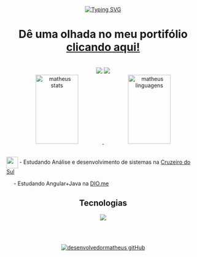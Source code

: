 <div align="center">
  
  <a href="https://git.io/typing-svg"><img src="https://readme-typing-svg.demolab.com?font=&size=70&duration=3000&pause=1000&color=FF0000&center=true&vCenter=true&multiline=true&width=900&height=200&lines=Bem+vindo!;Desenvolvedor+Front-End" alt="Typing SVG" /></a>
  
  <h1>Dê uma olhada no meu portifólio <a href="https://desenvolvedormatheus.github.io/Portifolio/" target="_blank">clicando aqui!</a></h1>
</div>

<br />
<div align="center">
    <a href="mailto:desenvolvedormatheus.dev@gmail.com" target="_blank"><img src="https://img.shields.io/badge/Gmail-1C1C1C?style=for-the-badge&logo=gmail&logoColor=ff0000"></a>
    <a href="https://www.linkedin.com/in/matheus-souza-460868228/"><img src="https://img.shields.io/badge/LinkedIn-1C1C1C?style=for-the-badge&logo=linkedin&logoColor=ff0000"></a>
</div>

<div align="center">
    <a href="https://github.com/desenvolvedormatheus/desenvolvedormatheus.git"><img alt="matheus stats" height="180em" width="47%" src="https://github-readme-stats.vercel.app/api?username=desenvolvedormatheus&show_icons=true&count_private=true&title_color=ff0000&hide_border=true&bg_color=000000" />
  </a>
    <a href="https://github.com/desenvolvedormatheus/desenvolvedormatheus.git"><img alt="matheus linguagens" height="180em" width="47%" src="https://github-readme-stats.vercel.app/api/top-langs/?username=desenvolvedormatheus&langs_count=8&count_private=true&layout=compact&title_color=ff0000&hide_border=true&bg_color=000000" />
  </a>
    <br/>
</div>
<br>
<div align-items="left">
  <p><img align="center" width="30px" height="30px" src="https://user-images.githubusercontent.com/80858391/211166786-52a42558-6dc3-4cc5-a163-3db5bb65d903.png">
    - Estudando Análise e desenvolvimento de sistemas na <a href="https://www.cruzeirodosul.edu.br">Cruzeiro do Sul</a></p>
  
  <p><img align="center" height="15px" src="https://lp.dio.me/wp-content/uploads/2023/03/LOGO-DIO-COLOR.png">
    - Estudando Angular+Java na <a href="https://www.dio.me">DIO.me</a></p>
</div>

<h2 align="center">Tecnologias</h2>
<div align="center">
    <img src="https://skillicons.dev/icons?i=html,css,js,angular,java,php,py,git,github,vscode">
</div>  

<br><br>
<div align="center">
    <a href="https://git.io/streak-stats">
    <img alt="desenvolvedormatheus gitHub" src="https://streak-stats.demolab.com?user=desenvolvedormatheus&hide_border=true&locale=pt_BR&date_format=n%2Fj%5B%2FY%5D&mode=weekly&background=000000&stroke=FF0000&ring=FFFFFF&fire=FF0000&currStreakNum=FF0000&sideNums=FF0000&currStreakLabel=FFFFFF&sideLabels=FFFFFF&dates=FF0000" /></a>
</div>
